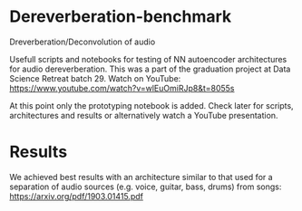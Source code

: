 # Dereverberation-benchmark
Dreverberation/Deconvolution of audio

Usefull scripts and notebooks for testing of NN autoencoder architectures for audio dereverberation.
This was a part of the graduation project at Data Science Retreat batch 29. Watch on YouTube:
https://www.youtube.com/watch?v=wlEuOmiRJp8&t=8055s

At this point only the prototyping notebook is added. Check later for scripts, architectures and results or alternatively watch a YouTube presentation. 

# Results 

We achieved best results with an architecture similar to that used for a separation of audio sources (e.g. voice, guitar, bass, drums) from songs:
https://arxiv.org/pdf/1903.01415.pdf
